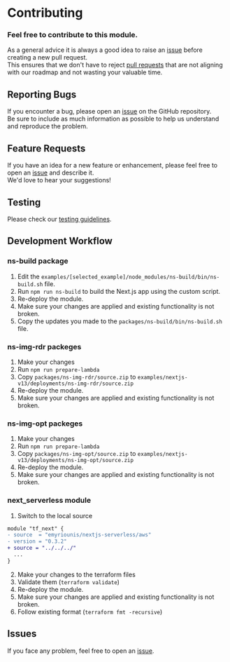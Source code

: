 # Contributing

### Feel free to contribute to this module.

As a general advice it is always a good idea to raise an [issue](https://github.com/emyriounis/terraform-aws-nextjs-serverless/issues) before creating a new pull request. <br> This ensures that we don't have to reject [pull requests](https://github.com/emyriounis/terraform-aws-nextjs-serverless/pulls) that are not aligning with our roadmap and not wasting your valuable time.

## Reporting Bugs

If you encounter a bug, please open an [issue](https://github.com/emyriounis/terraform-aws-nextjs-serverless/issues) on the GitHub repository. <br> Be sure to include as much information as possible to help us understand and reproduce the problem.

## Feature Requests

If you have an idea for a new feature or enhancement, please feel free to open an [issue](https://github.com/emyriounis/terraform-aws-nextjs-serverless/issues) and describe it. <br> We'd love to hear your suggestions!

## Testing

Please check our [testing guidelines](https://github.com/emyriounis/terraform-aws-nextjs-serverless/blob/main/tests).

## Development Workflow

### ns-build package

1. Edit the `examples/[selected_example]/node_modules/ns-build/bin/ns-build.sh` file.
2. Run `npm run ns-build` to build the Next.js app using the custom script.
3. Re-deploy the module.
4. Make sure your changes are applied and existing functionality is not broken.
5. Copy the updates you made to the `packages/ns-build/bin/ns-build.sh` file.

### ns-img-rdr packeges

1. Make your changes
2. Run `npm run prepare-lambda`
3. Copy `packages/ns-img-rdr/source.zip` to `examples/nextjs-v13/deployments/ns-img-rdr/source.zip`
4. Re-deploy the module.
5. Make sure your changes are applied and existing functionality is not broken.

### ns-img-opt packeges

1. Make your changes
2. Run `npm run prepare-lambda`
3. Copy `packages/ns-img-opt/source.zip` to `examples/nextjs-v13/deployments/ns-img-opt/source.zip`
4. Re-deploy the module.
5. Make sure your changes are applied and existing functionality is not broken.

### next_serverless module

1. Switch to the local source

```diff
module "tf_next" {
- source  = "emyriounis/nextjs-serverless/aws"
- version = "0.3.2"
+ source = "../../../"
  ...
}
```

2. Make your changes to the terraform files
3. Validate them (`terraform validate`)
4. Re-deploy the module.
5. Make sure your changes are applied and existing functionality is not broken.
6. Follow existing format (`terraform fmt -recursive`)

## Issues

If you face any problem, feel free to open an [issue](https://github.com/emyriounis/terraform-aws-nextjs-serverless/issues).
